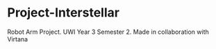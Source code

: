 # Project-Interstellar
Robot Arm Project. UWI Year 3 Semester 2. Made in collaboration with Virtana
